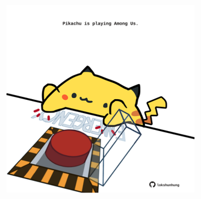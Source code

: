<!-- built at 01/05/2021, 23:05:30 UTC -->
<p align="center">
  <img width="500" height="500" src="./ReadmeImage.svg">
</p>

